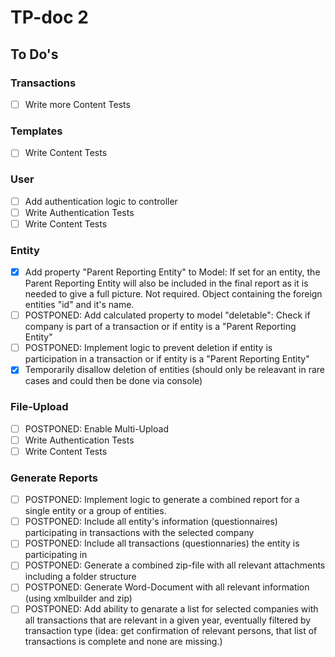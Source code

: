 # TP-doc 2

## To Do's

### Transactions
- [ ] Write more Content Tests

### Templates
- [ ] Write Content Tests

### User
- [ ] Add authentication logic to controller
- [ ] Write Authentication Tests
- [ ] Write Content Tests

### Entity
- [x] Add property "Parent Reporting Entity" to Model: If set for an entity, the Parent Reporting Entity will also be included in the final report as it is needed to give a full picture. Not required. Object containing the foreign entities "id" and it's name.
- [ ] POSTPONED: Add calculated property to model "deletable": Check if company is part of a transaction or if entity is a "Parent Reporting Entity"
- [ ] POSTPONED: Implement logic to prevent deletion if entity is participation in a transaction or if entity is a "Parent Reporting Entity"
- [x] Temporarily disallow deletion of entities (should only be releavant in rare cases and could then be done via console)

### File-Upload
- [ ] POSTPONED: Enable Multi-Upload
- [ ] Write Authentication Tests
- [ ] Write Content Tests

### Generate Reports
- [ ] POSTPONED: Implement logic to generate a combined report for a single entity or a group of entities.
- [ ] POSTPONED: Include all entity's information (questionnaires) participating in transactions with the selected company
- [ ] POSTPONED: Include all transactions (questionnaries) the entity is participating in
- [ ] POSTPONED: Generate a combined zip-file with all relevant attachments including a folder structure
- [ ] POSTPONED: Generate Word-Document with all relevant information (using xmlbuilder and zip)
- [ ] POSTPONED: Add ability to genarate a list for selected companies with all transactions that are relevant in a given year, eventually filtered by transaction type (idea: get confirmation of relevant persons, that list of transactions is complete and none are missing.)
